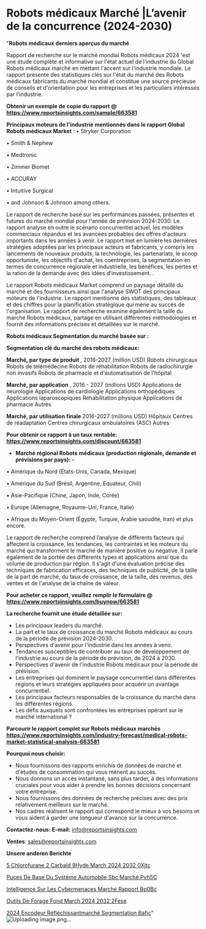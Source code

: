 # Robots médicaux Marché |L’avenir de la concurrence (2024-2030)

"<strong>Robots médicaux derniers aperçus du marché</strong>

Rapport de recherche sur le marché mondial Robots médicaux 2024 'est une étude complète et informative sur l'état actuel de l'industrie du Global Robots médicaux marché en mettant l'accent sur l'industrie mondiale. Le rapport présente des statistiques clés sur l'état du marché des Robots médicaux fabricants du marché mondial et constitue une source précieuse de conseils et d'orientation pour les entreprises et les particuliers intéressés par l'industrie.

<strong>Obtenir un exemple de copie du rapport @ <a href=https://www.reportsinsights.com/sample/663581>https://www.reportsinsights.com/sample/663581</a></strong>

<strong>Principaux moteurs de l'industrie mentionnés dans le rapport Global Robots médicaux Market</strong> :
• Stryker Corporation

• Smith & Nephew

• Medtronic

• Zimmer Biomet

• ACCURAY

• Intuitive Surgical

• and Johnson & Johnson among others.

Le rapport de recherche basé sur les performances passées, présentes et futures du marché mondial pour l'année de prévision 2024-2030. Le rapport analyse en outre le scénario concurrentiel actuel, les modèles commerciaux répandus et les avancées probables des offres d'acteurs importants dans les années à venir. Le rapport met en lumière les dernières stratégies adoptées par les principaux acteurs et fabricants, y compris les lancements de nouveaux produits, la technologie, les partenariats, le scoop opportuniste, les objectifs d'achat, les coentreprises, la segmentation en termes de concurrence régionale et industrielle, les bénéfices, les pertes et la ration de la demande avec des idées d'investissement. .

Le rapport Robots médicaux Market comprend un paysage détaillé du marché et des fournisseurs ainsi que l'analyse SWOT des principaux moteurs de l'industrie. Le rapport mentionne des statistiques, des tableaux et des chiffres pour la planification stratégique qui mène au succès de l'organisation. Le rapport de recherche examine également la taille du marché Robots médicaux, partage en utilisant différentes méthodologies et fournit des informations précises et détaillées sur le marché.

<strong>Robots médicaux Segmentation du marché basée sur :</strong>

<strong> Segmentation clé du marché des robots médicaux: </strong>

<strong> Marché, par type de produit </strong>, 2016-2027 (million USD)
Robots chirurgicaux
Robots de télémédecine
Robots de réhabilitation
Robots de radiochirurgie non invasifs
Robots de pharmacie et d'automatisation de l'hôpital

<strong> Marché, par application </strong>, 2016 - 2027 (millions USD)
Applications de neurologie
Applications de cardiologie
Applications orthopédiques
Applications laparoscopiques
Réhabilitation physique
Applications de pharmacie
Autres

<strong> Marché, par utilisation finale </strong> 2016-2027 (millions USD)
Hôpitaux
Centres de réadaptation
Centres chirurgicaux ambulatoires (ASC)
Autres

<strong>Pour obtenir ce rapport à un taux rentable: <a href=https://www.reportsinsights.com/discount/663581>https://www.reportsinsights.com/discount/663581</a></strong>
<ul>
  <li><strong>Marché régional Robots médicaux (production régionale, demande et prévisions par pays): -</strong></li>
</ul>
• Amérique du Nord (États-Unis, Canada, Mexique)

• Amérique du Sud (Brésil, Argentine, Equateur, Chili)

• Asie-Pacifique (Chine, Japon, Inde, Corée)

• Europe (Allemagne, Royaume-Uni, France, Italie)

• Afrique du Moyen-Orient (Égypte, Turquie, Arabie saoudite, Iran) et plus encore.

Le rapport de recherche comprend l’analyse de différents facteurs qui affectent la croissance, les tendances, les contraintes et les moteurs du marché qui transforment le marché de manière positive ou négative. Il parle également de la portée des différents types et applications ainsi que du volume de production par région. Il s'agit d'une évaluation précise des techniques de fabrication efficaces, des techniques de publicité, de la taille de la part de marché, du taux de croissance, de la taille, des revenus, des ventes et de l'analyse de la chaîne de valeur.

<strong>Pour acheter ce rapport, veuillez remplir le formulaire @   <a href=https://www.reportsinsights.com/buynow/663581>https://www.reportsinsights.com/buynow/663581</a></strong>

<strong>La recherche fournit une étude détaillée sur:</strong>
<ul>
  <li>Les principaux leaders du marché.</li>
  <li>La part et le taux de croissance du marché Robots médicaux au cours de la période de prévision 2024-2030.</li>
  <li>Perspectives d'avenir pour l'industrie dans les années à venir.</li>
  <li>Tendances susceptibles de contribuer au taux de développement de l'industrie au cours de la période de prévision, de 2024 à 2030.</li>
  <li>Perspectives d'avenir de l'industrie Robots médicaux pour la période de prévision.</li>
  <li>Les entreprises qui dominent le paysage concurrentiel dans différentes régions et leurs stratégies appliquées pour acquérir un avantage concurrentiel.</li>
  <li>Les principaux facteurs responsables de la croissance du marché dans les différentes régions.</li>
  <li>Les défis auxquels sont confrontées les entreprises opérant sur le marché international ?</li>
</ul>

<strong>Parcourir le rapport complet sur Robots médicaux marchés <a href=https://www.reportsinsights.com/industry-forecast/medical-robots-market-statistical-analysis-663581>https://www.reportsinsights.com/industry-forecast/medical-robots-market-statistical-analysis-663581</a></strong>

<strong>Pourquoi nous choisir:</strong>
<ul>
  <li>Nous fournissons des rapports enrichis de données de marché et d'études de consommation qui vous mènent au succès.</li>
  <li>Nous donnons un accès instantané, sans plus tarder, à des informations cruciales pour vous aider à prendre les bonnes décisions concernant votre entreprise.</li>
  <li>Nous fournissons des données de recherche précises avec des prix relativement meilleurs sur le marché.</li>
  <li>Nos cadres réalisent le rapport qui correspond le mieux à vos besoins et vous aident à garder une longueur d'avance sur la concurrence.</li>
</ul>
<strong>Contactez-nous:
</strong><strong>E-mail:</strong> <a href=mailto:info@reportsinsights.com>info@reportsinsights.com</a>

<strong>Ventes</strong>: <a href=mailto:sales@reportsinsights.com>sales@reportsinsights.com</a>

<strong>Unsere anderen Berichte</strong>

<a href=https://www.linkedin.com/pulse/5-chlorofurane-2-carbald%C3%A9hyde-march%C3%A9-2024-2032-0xjtc/>5 Chlorofurane 2 Carbald 9Hyde March 2024 2032 0Xjtc</a>

<a href=https://www.linkedin.com/pulse/puces-de-base-du-système-automobile-sbc-marché-pvh5c/>Puces De Base Du Système Automobile Sbc Marché Pvh5C</a>

<a href=https://www.linkedin.com/pulse/intelligence-sur-les-cybermenaces-marché-rapport-bp0bc/>Intelligence Sur Les Cybermenaces Marché Rapport Bp0Bc</a>

<a href=https://www.linkedin.com/pulse/outils-de-forage-fond-march%C3%A9-2024-2032-2fese/>Outils De Forage Fond March 2024 2032 2Fese</a>

<a href=https://www.linkedin.com/pulse/2024-encodeur-réfléchissantmarché-segmentation-bafic/>2024 Encodeur Réfléchissantmarché Segmentation Bafic</a>"
![Uploading image.png…]()
